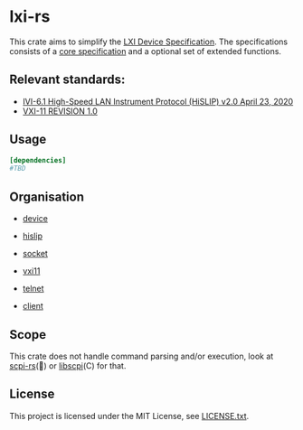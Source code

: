 # lxi-rs

This crate aims to simplify  the [LXI Device Specification](https://www.lxistandard.org/Specifications/Specifications.aspx). 
The specifications consists of a [core specification](https://www.lxistandard.org/members/Adopted%20Specifications/Latest%20Version%20of%20Standards_/LXI%20Standard%201.5%20Specifications/LXI%20Device%20Specification%20v1_5_01.pdf) and a optional set of extended functions. 


## Relevant standards:
* [IVI-6.1 High-Speed LAN Instrument Protocol (HiSLIP) v2.0 April 23, 2020](https://www.ivifoundation.org/specifications/)
* [VXI-11 REVISION 1.0](https://www.vxibus.org/specifications.html)


## Usage

```toml
[dependencies]
#TBD
```

## Organisation

- [device](device)

- [hislip](hislip)
- [socket](socket)
- [vxi11](vxi11)
- [telnet](telnet)

- [client](client)

## Scope
This crate does not handle command parsing and/or execution, look at [scpi-rs](https://github.com/Atmelfan/scpi-rs)(:crab:) or [libscpi](https://github.com/j123b567/scpi-parser)(C) for that.


## License
This project is licensed under the MIT License, see [LICENSE.txt](/LICENSE.txt).
